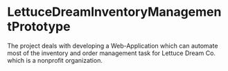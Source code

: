 # LettuceDreamInventoryManagementPrototype
The project deals with developing a Web-Application which can automate most of the inventory and order management task for Lettuce Dream Co. which is a nonprofit organization. 
